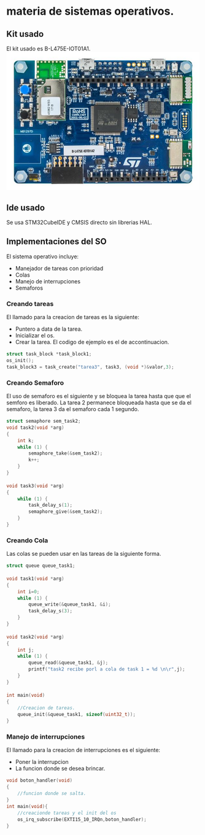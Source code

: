 # materia de sistemas operativos.
## Kit usado
El kit usado es B-L475E-IOT01A1.
![plot](img/b-l475e.jpg)
## Ide usado
Se usa STM32CubeIDE y CMSIS directo sin librerias HAL.
## Implementaciones del SO

El sistema operativo incluye:

- Manejador de tareas con prioridad
- Colas
- Manejo de interrupciones
- Semaforos
### Creando tareas
El llamado para la creacion de tareas es la siguiente:
- Puntero a data de la tarea.
- Inicializar el os.
- Crear la tarea.
El codigo de ejemplo es el de accontinuacion.

```c
struct task_block *task_block1;
os_init();
task_block3 = task_create("tarea3", task3, (void *)&valor,3);
```
### Creando Semaforo
El uso de semaforo es el siguiente y se bloquea la tarea hasta que que el semforo es liberado.
La tarea 2 permanece bloqueada hasta que se da el semaforo, la tarea 3 da el semaforo cada 1 segundo.
```c
struct semaphore sem_task2;
void task2(void *arg)
{
	int k;
	while (1) {
		semaphore_take(&sem_task2);
		k++;
	}
}

void task3(void *arg)
{
	while (1) {
		task_delay_s(1);
		semaphore_give(&sem_task2);
	}
}
```
### Creando Cola
Las colas se pueden usar en las tareas de la siguiente forma.

```c
struct queue queue_task1;

void task1(void *arg)
{
	int i=0;
	while (1) {
		queue_write(&queue_task1, &i);
		task_delay_s(3);
	}
}

void task2(void *arg)
{
	int j;
	while (1) {
		queue_read(&queue_task1, &j);
		printf("task2 recibe porl a cola de task 1 = %d \n\r",j);
	}
}

int main(void)
{
    //Creacion de tareas.
    queue_init(&queue_task1, sizeof(uint32_t));
}
```
### Manejo de interrupciones
El llamado para la creacion de interrupciones es el siguiente:
- Poner la interrupcion
- La funcion donde se desea brincar.

```c
void boton_handler(void)
{
	//funcion donde se salta.
}
int main(void){
    //creacionde tareas y el init del os
    os_irq_subscribe(EXTI15_10_IRQn,boton_handler);
}
```